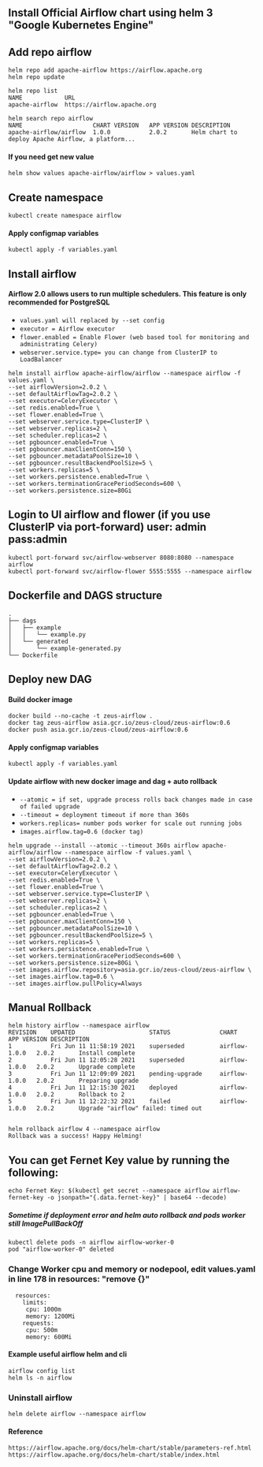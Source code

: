 ## Install Official Airflow chart using helm 3 "Google Kubernetes Engine"

## Add repo airflow
```
helm repo add apache-airflow https://airflow.apache.org
helm repo update

helm repo list
NAME          	URL                       
apache-airflow	https://airflow.apache.org

helm search repo airflow
NAME                  	CHART VERSION	APP VERSION	DESCRIPTION                                       
apache-airflow/airflow	1.0.0        	2.0.2      	Helm chart to deploy Apache Airflow, a platform...
```
#### If you need get new value
```
helm show values apache-airflow/airflow > values.yaml
```

## Create namespace
```
kubectl create namespace airflow
```

#### Apply configmap variables
```
kubectl apply -f variables.yaml
```

## Install airflow
#### Airflow 2.0 allows users to run multiple schedulers. This feature is only recommended for PostgreSQL
- `values.yaml will replaced by --set config`
- `executor = Airflow executor`
- `flower.enabled = Enable Flower (web based tool for monitoring and administrating Celery)`
- `webserver.service.type= you can change from ClusterIP to LoadBalancer`
```
helm install airflow apache-airflow/airflow --namespace airflow -f values.yaml \
--set airflowVersion=2.0.2 \
--set defaultAirflowTag=2.0.2 \
--set executor=CeleryExecutor \
--set redis.enabled=True \
--set flower.enabled=True \
--set webserver.service.type=ClusterIP \
--set webserver.replicas=2 \
--set scheduler.replicas=2 \
--set pgbouncer.enabled=True \
--set pgbouncer.maxClientConn=150 \
--set pgbouncer.metadataPoolSize=10 \
--set pgbouncer.resultBackendPoolSize=5 \
--set workers.replicas=5 \
--set workers.persistence.enabled=True \
--set workers.terminationGracePeriodSeconds=600 \
--set workers.persistence.size=80Gi
```

## Login to UI airflow and flower (if you use ClusterIP via port-forward) user: admin pass:admin
```
kubectl port-forward svc/airflow-webserver 8080:8080 --namespace airflow
kubectl port-forward svc/airflow-flower 5555:5555 --namespace airflow
```

## Dockerfile and DAGS structure
```
.
├── dags
│   ├── example
│   │   └── example.py
│   └── generated
│       └── example-generated.py
└── Dockerfile
```



## Deploy new DAG
#### Build docker image
```
docker build --no-cache -t zeus-airflow .
docker tag zeus-airflow asia.gcr.io/zeus-cloud/zeus-airflow:0.6
docker push asia.gcr.io/zeus-cloud/zeus-airflow:0.6
```

#### Apply configmap variables
```
kubectl apply -f variables.yaml
```

#### Update airflow with new docker image and dag + auto rollback
- `--atomic = if set, upgrade process rolls back changes made in case of failed upgrade`
- `--timeout = deployment timeout if more than 360s`
- `workers.replicas= number pods worker for scale out running jobs`
- `images.airflow.tag=0.6 (docker tag)`
```
helm upgrade --install --atomic --timeout 360s airflow apache-airflow/airflow --namespace airflow -f values.yaml \
--set airflowVersion=2.0.2 \
--set defaultAirflowTag=2.0.2 \
--set executor=CeleryExecutor \
--set redis.enabled=True \
--set flower.enabled=True \
--set webserver.service.type=ClusterIP \
--set webserver.replicas=2 \
--set scheduler.replicas=2 \
--set pgbouncer.enabled=True \
--set pgbouncer.maxClientConn=150 \
--set pgbouncer.metadataPoolSize=10 \
--set pgbouncer.resultBackendPoolSize=5 \
--set workers.replicas=5 \
--set workers.persistence.enabled=True \
--set workers.terminationGracePeriodSeconds=600 \
--set workers.persistence.size=80Gi \
--set images.airflow.repository=asia.gcr.io/zeus-cloud/zeus-airflow \
--set images.airflow.tag=0.6 \
--set images.airflow.pullPolicy=Always
```

## Manual Rollback
```
helm history airflow --namespace airflow
REVISION	UPDATED                 	STATUS          	CHART        	APP VERSION	DESCRIPTION                                                  
1       	Fri Jun 11 11:58:19 2021	superseded      	airflow-1.0.0	2.0.2      	Install complete                                             
2       	Fri Jun 11 12:05:28 2021	superseded      	airflow-1.0.0	2.0.2      	Upgrade complete                                             
3       	Fri Jun 11 12:09:09 2021	pending-upgrade 	airflow-1.0.0	2.0.2      	Preparing upgrade                                            
4       	Fri Jun 11 12:15:30 2021	deployed        	airflow-1.0.0	2.0.2      	Rollback to 2                                                
5       	Fri Jun 11 12:22:32 2021	failed          	airflow-1.0.0	2.0.2      	Upgrade "airflow" failed: timed out


helm rollback airflow 4 --namespace airflow
Rollback was a success! Happy Helming!
```

## You can get Fernet Key value by running the following:
```
echo Fernet Key: $(kubectl get secret --namespace airflow airflow-fernet-key -o jsonpath="{.data.fernet-key}" | base64 --decode)
```
 
##### Sometime if deployment error and helm auto rollback and pods worker still ImagePullBackOff
```
kubectl delete pods -n airflow airflow-worker-0
pod "airflow-worker-0" deleted
```

### Change Worker cpu and memory or nodepool, edit values.yaml in line 178 in resources: "remove {}" 
```
  resources:
    limits:
     cpu: 1000m
     memory: 1200Mi
    requests:
     cpu: 500m
     memory: 600Mi
```


#### Example useful airflow helm and cli
```
airflow config list
helm ls -n airflow
```

### Uninstall airflow
```
helm delete airflow --namespace airflow
```

#### Reference
```
https://airflow.apache.org/docs/helm-chart/stable/parameters-ref.html
https://airflow.apache.org/docs/helm-chart/stable/index.html
```

